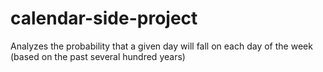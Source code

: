 # calendar-side-project
Analyzes the probability that a given day will fall on each day of the week (based on the past several hundred years)
